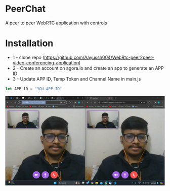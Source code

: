 # PeerChat
A peer to peer WebRTC application with controls

# Installation
* 1 - clone repo (https://github.com/Aayussh004/WebRtc-peer2peer-video-conferencing-application)
* 2 - Create an account on agora.io and create an app to generate an APP ID
* 3 - Update APP ID, Temp Token and Channel Name in main.js
```javascript
let APP_ID = "YOU-APP-ID"
```


<img src="./images/Preview.PNG">  

